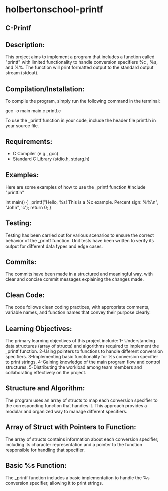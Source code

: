 # holbertonschool-printf
## C-Printf

## Description:
This project aims to implement a program that includes a function called "printf" with limited functionality to handle conversion specifiers  %c , %s, and %%. The function will print formatted output to the standard output stream (stdout).

## Compilation/Installation:
To compile the program, simply run the following command in the terminal:

gcc -o main main.c printf.c

To use the _printf function in your code, include the header file printf.h in your source file.

## Requirements:
- C Compiler (e.g., gcc)
- Standard C Library (stdio.h, stdarg.h)

## Examples:
Here are some examples of how to use the _printf function
#include "printf.h"

int main() {
    _printf("Hello, %s! This is a %c example. Percent sign: %%\n", "John", 'c');
    return 0;
}
## Testing:
Testing has been carried out for various scenarios to ensure the correct behavior of the _printf function. Unit tests have been written to verify its output for different data types and edge cases.

## Commits:
The commits have been made in a structured and meaningful way, with clear and concise commit messages explaining the changes made.

## Clean Code:
The code follows clean coding practices, with appropriate comments, variable names, and function names that convey their purpose clearly.

## Learning Objectives:
The primary learning objectives of this project include:
1- Understanding data structures (array of structs) and algorithms required to implement the _printf function.
2-Using pointers to functions to handle different conversion specifiers.
3-Implementing basic functionality for %s conversion specifier to print strings.
4-Gaining knowledge of the main program flow and control structures.
5-Distributing the workload among team members and collaborating effectively on the project.

## Structure and Algorithm:
The program uses an array of structs to map each conversion specifier to the corresponding function that handles it. This approach provides a modular and organized way to manage different specifiers.

## Array of Struct with Pointers to Function:
The array of structs contains information about each conversion specifier, including its character representation and a pointer to the function responsible for handling that specifier.

## Basic %s Function:
The _printf function includes a basic implementation to handle the %s conversion specifier, allowing it to print strings.


